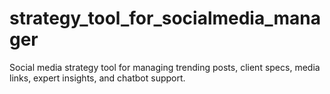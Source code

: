# strategy_tool_for_socialmedia_manager
Social media strategy tool for managing trending posts, client specs, media links, expert insights, and chatbot support.
